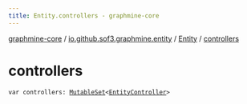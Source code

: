 ```yaml
---
title: Entity.controllers - graphmine-core
---
```


[graphmine-core](../../index.html) / [io.github.sof3.graphmine.entity](../index.html) / [Entity](index.html) / [controllers](./controllers.html)

# controllers

`var controllers: `[`MutableSet`](https://kotlinlang.org/api/latest/jvm/stdlib/kotlin.collections/-mutable-set/index.html)`<`[`EntityController`](../-entity-controller/index.html)`>`